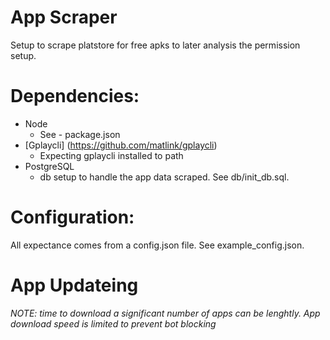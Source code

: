 # App Scraper

Setup to scrape platstore for free apks to later analysis the permission setup.


# Dependencies:
* Node 
    * See - package.json
* [Gplaycli] (https://github.com/matlink/gplaycli)
    * Expecting gplaycli installed to path
* PostgreSQL 
    * db setup to handle the app data scraped. See db/init_db.sql. 

# Configuration:

All expectance comes from a config.json file. See example_config.json.

# App Updateing




*NOTE: time to download a significant number of apps can be lenghtly. App download speed is limited to prevent bot blocking*